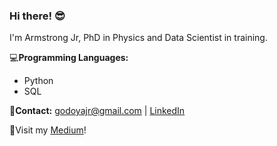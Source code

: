 ### **Hi there**! 😎

I'm Armstrong Jr, PhD in Physics and Data Scientist in training. 

💻**Programming Languages:** 

* Python
* SQL

📨**Contact:** godoyajr@gmail.com | [LinkedIn](linkedin.com/in/armstrong-godoy-jr)

📰Visit my [Medium](medium.com/@armstrong-godoy-jr)!



